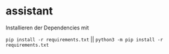 # assistant
 
Installieren der Dependencies mit

```pip install -r requirements.txt``` || ```python3 -m pip install -r requirements.txt```